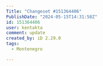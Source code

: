 ```yaml
---
Title: "Changeset #151364406"
PublishDate: "2024-05-15T14:31:58Z"
id: 151364406
user: kentakta
comment: update
created_by: iD 2.29.0
tags:
  - Montenegro

---
```

